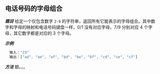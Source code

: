 ## 电话号码的字母组合

***题目***
给定一个仅包含数字 `2-9` 的字符串，返回所有它能表示的字母组合。其中数字和字母的映射和电话号码键盘一样，0/1 没有对应字母，7/9 分别对应 4 个字母，其它数字都是对应的 3 个字母。

***示例***
``` javascript
  输入："23"
  输出：["ad", "ae", "af", "bd", "be", "bf", "cd", "ce", "cf"]
```


***方法***
额。。。
